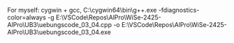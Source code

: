For myself: cygwin + gcc, C:\cygwin64\bin\g++.exe -fdiagnostics-color=always -g E:\VSCode\Repos\AlPro\WiSe-2425-AlPro\UB3\uebungscode_03_04.cpp -o E:\VSCode\Repos\AlPro\WiSe-2425-AlPro\UB3\uebungscode_03_04.exe
